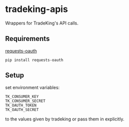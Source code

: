tradeking-apis
==============

Wrappers for TradeKing's API calls.


## Requirements

<a href="https://github.com/maraujop/requests-oauth">requests-oauth</a>

    pip install requests-oauth


## Setup

set environment variables:

    TK_CONSUMER_KEY
    TK_CONSUMER_SECRET
    TK_OAUTH_TOKEN
    TK_OAUTH_SECRET
    
to the values given by tradeking or pass them in explicitly.

